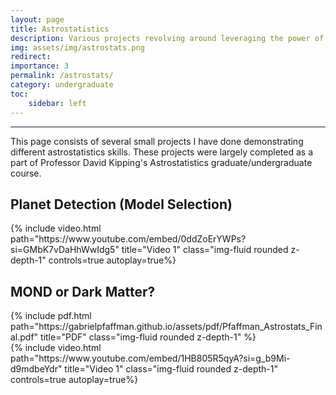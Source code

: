 ```yaml
---
layout: page
title: Astrostatistics
description: Various projects revolving around leveraging the power of statistics to make inferences about astronomy data.
img: assets/img/astrostats.png
redirect: 
importance: 3
permalink: /astrostats/
category: undergraduate
toc:
    sidebar: left
---
```


---
This page consists of several small projects I have done demonstrating different astrostatistics skills. These projects were largely completed as a part of Professor David Kipping's Astrostatistics graduate/undergraduate course.

## Planet Detection (Model Selection)
<div class="row justify-content-center">
    <div class="col-sm mt-3 mt-md-0 text-center">
        {% include video.html path="https://www.youtube.com/embed/0ddZoErYWPs?si=GMbK7vDaHhWwIdg5" title="Video 1" class="img-fluid rounded z-depth-1" controls=true autoplay=true%}
    </div>
</div>

## MOND or Dark Matter?

<div class="row">
    <div class="col-sm mt-3 mt-md-0">
        {% include pdf.html path="https://gabrielpfaffman.github.io/assets/pdf/Pfaffman_Astrostats_Final.pdf" title="PDF" class="img-fluid rounded z-depth-1" %}
    </div>
</div>

<div class="row">
    <div class="col-sm mt-3 mt-md-0">
        {% include video.html path="https://www.youtube.com/embed/1HB805R5qyA?si=g_b9Mi-d9mdbeYdr" title="Video 1" class="img-fluid rounded z-depth-1" controls=true autoplay=true%}
    </div>
</div>

